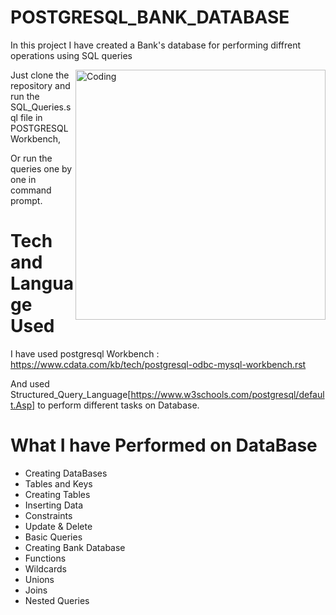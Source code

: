 # POSTGRESQL_BANK_DATABASE
In this project I have created a Bank's database for performing diffrent operations using SQL queries

<img align="right" alt="Coding" width="400" src="https://encrypted-tbn0.gstatic.com/images?q=tbn:ANd9GcSpOzsgRQYE8QrFfQbbGZ8hr72KJFMtNwXsXe7Ee3qYJnzfAMgDEdJpP70z1YKO7X-Cif8&usqp=CAU">


Just clone the repository and run the SQL_Queries.sql file in POSTGRESQL Workbench,

Or run the queries one by one in  command prompt.

# Tech and Language Used

I have used postgresql Workbench : https://www.cdata.com/kb/tech/postgresql-odbc-mysql-workbench.rst

And used Structured_Query_Language[https://www.w3schools.com/postgresql/default.Asp] to perform different tasks on Database.


# What I have Performed on DataBase

* Creating DataBases
* Tables and Keys
* Creating Tables
* Inserting Data
* Constraints
* Update & Delete
* Basic Queries
* Creating Bank  Database
* Functions
* Wildcards
* Unions
* Joins
* Nested Queries



